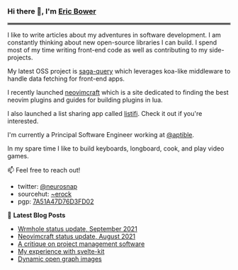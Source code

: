 ### Hi there 👋, I'm [Eric Bower](https://erock.io)

<hr style="border:2px solid gray"> </hr>

I like to write articles about my adventures in software development.  I am
constantly thinking about new open-source libraries I can build. I spend most
of my time writing front-end code as well as contributing to my side-projects.

My latest OSS project is [saga-query](https://github.com/neurosnap/saga-query)
which leverages koa-like middleware to handle data fetching for front-end apps.

I recently launched [neovimcraft](https://neovimcraft.com) which is a site
dedicated to finding the best neovim plugins and guides for building plugins in
lua.

I also launched a list sharing app called [listifi](https://listifi.app).
Check it out if you're interested.

I'm currently a Principal Software Engineer working at
[@aptible](https://aptible.com).

In my spare time I like to build keyboards, longboard, cook, and play video
games.

📫 Feel free to reach out!

- twitter: [@neurosnap](https://twitter.com/neurosnap)
- sourcehut: [~erock](https://git.sr.ht/~erock)
- pgp: [7A51A47D76D3FD02](https://erock.io/publickey.txt)

📕 **Latest Blog Posts**

<!-- BLOG-POST-LIST:START -->
- [Wrmhole status update, September 2021](https://erock.io/2021/09/26/wrmhole-status-update-sep-2021.html)
- [Neovimcraft status update, August 2021](https://erock.io/2021/08/31/neovimcraft-status-update-august-2021.html)
- [A critique on project management software](https://erock.io/2021/08/27/a-critique-on-project-management-software.html)
- [My experience with svelte-kit](https://erock.io/2021/07/18/my-experience-with-svelte-kit.html)
- [Dynamic open graph images](https://erock.io/2021/06/25/dynamic-open-graph-images.html)
<!-- BLOG-POST-LIST:END -->
